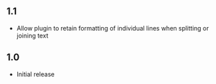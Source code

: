 ## 1.1

* Allow plugin to retain formatting of individual lines when splitting or joining text

## 1.0

* Initial release